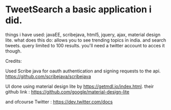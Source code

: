 # TweetSearch a basic application i did. 
things i have used: javaEE, scribejava, html5, jquery, ajax, material design lite.
what does this do: allows you to see trending topics in india. and search tweets. query limited to 100 results. 
you'll need a twitter account to acces it though.

Credits:

Used Scribe java for oauth authentication and signing requests to the api.  https://github.com/scribejava/scribejava

UI done using material design lite by https://getmdl.io/index.html.
their github link : https://github.com/google/material-design-lite

and ofcourse Twitter : https://dev.twitter.com/docs
